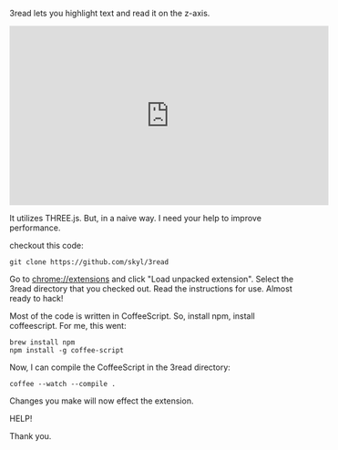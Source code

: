 
3read lets you highlight text and read it on the z-axis.

<iframe 
  width="560"
  height="315" 
  src="https://www.youtube.com/embed/5-lZu53yB4w" 
  frameborder="0"
  allow="autoplay; encrypted-media" 
  allowfullscreen
></iframe>

It utilizes THREE.js. But, in a naive way.
I need your help to improve performance.

checkout this code:

    git clone https://github.com/skyl/3read

Go to [chrome://extensions](chrome://extensions)
and click "Load unpacked extension".
Select the 3read directory that you checked out.
Read the instructions for use.
Almost ready to hack!

Most of the code is written in CoffeeScript.
So, install npm, install coffeescript.
For me, this went:

    brew install npm
    npm install -g coffee-script

Now, I can compile the CoffeeScript in the 3read directory:

    coffee --watch --compile .

Changes you make will now effect the extension.

HELP!

Thank you.
